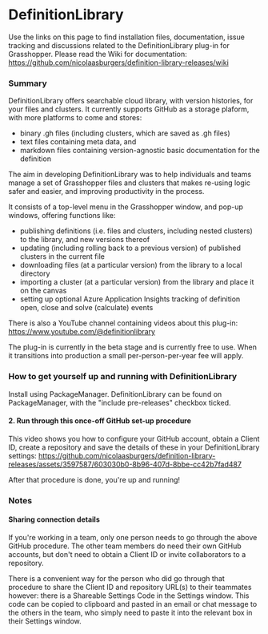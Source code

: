 # DefinitionLibrary
Use the links on this page to find installation files, documentation, issue tracking and discussions related to the DefinitionLibrary plug-in for Grasshopper.  Please read the Wiki for documentation: https://github.com/nicolaasburgers/definition-library-releases/wiki 

### Summary
DefinitionLibrary offers searchable cloud library, with version histories, for your files and clusters. It currently supports GitHub as a storage plaform, with more platforms to come and stores:
- binary .gh files (including clusters, which are saved as .gh files)
- text files containing meta data, and 
- markdown files containing version-agnostic basic documentation for the definition

The aim in developing DefinitionLibrary was to help individuals and teams manage a set of Grasshopper files and clusters that makes re-using logic safer and easier, and improving productivity in the process.

It consists of a top-level menu in the Grasshopper window, and pop-up windows, offering functions like:
- publishing definitions (i.e. files and clusters, including nested clusters) to the library, and new versions thereof
- updating (including rolling back to a previous version) of published clusters in the current file
- downloading files (at a particular version) from the library to a local directory
- importing a cluster (at a particular version) from the library and place it on the canvas
- setting up optional Azure Application Insights tracking of definition open, close and solve (calculate) events

There is also a YouTube channel containing videos about this plug-in: https://www.youtube.com/@definitionlibrary

The plug-in is currently in the beta stage and is currently free to use.  When it transitions into production a small per-person-per-year fee will apply.

### How to get yourself up and running with DefinitionLibrary
Install using PackageManager.  DefinitionLibrary can be found on PackageManager, with the "include pre-releases" checkbox ticked.

#### 2. Run through this once-off GitHub set-up procedure
This video shows you how to configure your GitHub account, obtain a Client ID, create a repository and save the details of these in your DefinitionLibrary settings:
https://github.com/nicolaasburgers/definition-library-releases/assets/3597587/603030b0-8b96-407d-8bbe-cc42b7fad487

After that procedure is done, you're up and running!

### Notes
#### Sharing connection details
If you're working in a team, only one person needs to go through the above GitHub procedure.  The other team members do need their own GitHub accounts, but don't need to obtain a Client ID or invite collaborators to a repository.  

There is a convenient way for the person who did go through that procedure to share the Client ID and repository URL(s) to their teammates however: there is a Shareable Settings Code in the Settings window.  This code can be copied to clipboard and pasted in an email or chat message to the others in the team, who simply need to paste it into the relevant box in their Settings window.


